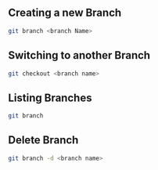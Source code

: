 ## Creating a new Branch

```bash
git branch <branch Name>
```

## Switching to another Branch
```bash
git checkout <branch name>
```

## Listing Branches
```bash
git branch
```

## Delete Branch
```bash
git branch -d <branch name>
```